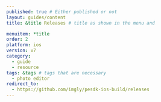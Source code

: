 ```yaml
---
published: true # Either published or not 
layout: guides/content
title: &title Releases # title as shown in the menu and 

menuitem: *title
order: 2
platform: ios
version: v7
category: 
  - guide
  - resource
tags: &tags # tags that are necessary
  - photo editor 
redirect_to: 
  - https://github.com/imgly/pesdk-ios-build/releases
---
```


